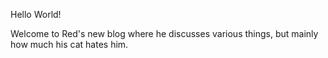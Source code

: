 Hello World!

Welcome to Red's new blog where he discusses various things, but mainly how much his cat hates him.
